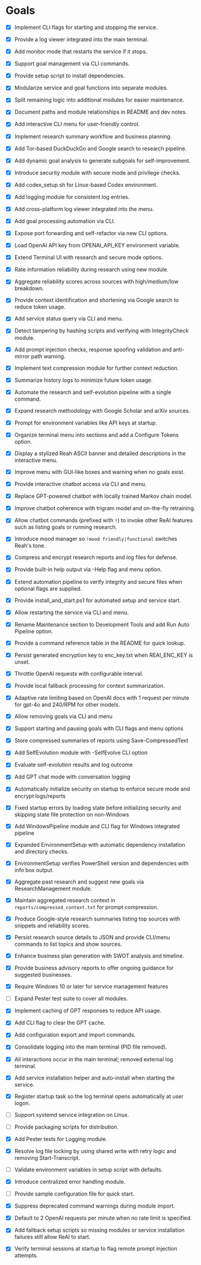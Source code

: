 # Goals

- [x] Implement CLI flags for starting and stopping the service.
 - [x] Provide a log viewer integrated into the main terminal.
 - [x] Add monitor mode that restarts the service if it stops.
 - [x] Support goal management via CLI commands.
- [x] Provide setup script to install dependencies.
- [x] Modularize service and goal functions into separate modules.
- [x] Split remaining logic into additional modules for easier maintenance.
- [x] Document paths and module relationships in README and dev notes.
- [x] Add interactive CLI menu for user-friendly control.
- [x] Implement research summary workflow and business planning.
- [x] Add Tor-based DuckDuckGo and Google search to research pipeline.
- [x] Add dynamic goal analysis to generate subgoals for self-improvement.
- [x] Introduce security module with secure mode and privilege checks.
- [x] Add codex_setup.sh for Linux-based Codex environment.
- [x] Add logging module for consistent log entries.
 - [x] Add cross-platform log viewer integrated into the menu.
- [x] Add goal processing automation via CLI.
- [x] Expose port forwarding and self-refactor via new CLI options.
- [x] Load OpenAI API key from OPENAI_API_KEY environment variable.
- [x] Extend Terminal UI with research and secure mode options.
- [x] Rate information reliability during research using new module.
- [x] Aggregate reliability scores across sources with high/medium/low breakdown.
- [x] Provide context identification and shortening via Google search to reduce token usage.
- [x] Add service status query via CLI and menu.
- [x] Detect tampering by hashing scripts and verifying with IntegrityCheck module.
- [x] Add prompt injection checks, response spoofing validation and anti-mirror path warning.
- [x] Implement text compression module for further context reduction.
- [x] Summarize history logs to minimize future token usage.
- [x] Automate the research and self-evolution pipeline with a single command.
- [x] Expand research methodology with Google Scholar and arXiv sources.
- [x] Prompt for environment variables like API keys at startup.
- [x] Organize terminal menu into sections and add a Configure Tokens option.
- [x] Display a stylized Reah ASCII banner and detailed descriptions in the interactive menu.
- [x] Improve menu with GUI-like boxes and warning when no goals exist.
- [x] Provide interactive chatbot access via CLI and menu.
- [x] Replace GPT-powered chatbot with locally trained Markov chain model.
- [x] Improve chatbot coherence with trigram model and on-the-fly retraining.
- [x] Allow chatbot commands (prefixed with `!`) to invoke other ReAI features such as listing goals or running research.
- [x] Introduce mood manager so `!mood friendly|functional` switches Reah's tone.
- [x] Compress and encrypt research reports and log files for defense.
- [x] Provide built-in help output via -Help flag and menu option.
- [x] Extend automation pipeline to verify integrity and secure files when optional flags are supplied.
- [x] Provide install_and_start.ps1 for automated setup and service start.
- [x] Allow restarting the service via CLI and menu.
- [x] Rename Maintenance section to Development Tools and add Run Auto Pipeline option.
- [x] Provide a command reference table in the README for quick lookup.
- [x] Persist generated encryption key to enc_key.txt when REAI_ENC_KEY is unset.
- [x] Throttle OpenAI requests with configurable interval.
- [x] Provide local fallback processing for context summarization.
- [x] Adaptive rate limiting based on OpenAI docs with 1 request per minute for gpt-4o and 240/RPM for other models.
- [x] Allow removing goals via CLI and menu
- [x] Support starting and pausing goals with CLI flags and menu options
- [x] Store compressed summaries of reports using Save-CompressedText
- [x] Add SelfEvolution module with -SelfEvolve CLI option
- [x] Evaluate self-evolution results and log outcome
- [x] Add GPT chat mode with conversation logging
- [x] Automatically initialize security on startup to enforce secure mode and encrypt logs/reports
- [x] Fixed startup errors by loading state before initializing security and skipping state file protection on non-Windows
- [x] Add WindowsPipeline module and CLI flag for Windows integrated pipeline
- [x] Expanded EnvironmentSetup with automatic dependency installation and directory checks.
- [x] EnvironmentSetup verifies PowerShell version and dependencies with info box output.
- [x] Aggregate past research and suggest new goals via ResearchManagement module.
- [x] Maintain aggregated research context in `reports/compressed_context.txt` for prompt compression.

- [x] Produce Google-style research summaries listing top sources with snippets and reliability scores.
- [x] Persist research source details to JSON and provide CLI/menu commands to list topics and show sources.
- [x] Enhance business plan generation with SWOT analysis and timeline.
- [x] Provide business advisory reports to offer ongoing guidance for suggested businesses.

- [x] Require Windows 10 or later for service management features
- [ ] Expand Pester test suite to cover all modules.
- [x] Implement caching of GPT responses to reduce API usage.
- [x] Add CLI flag to clear the GPT cache.
- [x] Add configuration export and import commands.
- [x] Consolidate logging into the main terminal (PID file removed).
- [x] All interactions occur in the main terminal; removed external log terminal.
- [x] Add service installation helper and auto-install when starting the service.
- [x] Register startup task so the log terminal opens automatically at user logon.
- [ ] Support systemd service integration on Linux.
- [ ] Provide packaging scripts for distribution.
- [x] Add Pester tests for Logging module.
- [x] Resolve log file locking by using shared write with retry logic and removing Start-Transcript.
- [ ] Validate environment variables in setup script with defaults.
- [x] Introduce centralized error handling module.
- [ ] Provide sample configuration file for quick start.
- [x] Suppress deprecated command warnings during module import.
- [x] Default to 2 OpenAI requests per minute when no rate limit is specified.
- [x] Add fallback setup scripts so missing modules or service installation failures still allow ReAI to start.
- [x] Verify terminal sessions at startup to flag remote prompt injection attempts.
